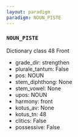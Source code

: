 ```yaml
---
layout: paradigm
paradigm: NOUN_PISTE
---
```

### ` NOUN_PISTE `

Dictionary class 48 Front
* grade_dir: strengthen
* plurale_tantum: False
* pos: NOUN
* stem_diphthong: None
* stem_vowel: None
* upos: NOUN
* harmony: front
* kotus_av: None
* kotus_tn: 48
* clitics: False
* possessive: False
